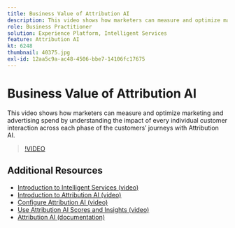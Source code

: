 ```yaml
---
title: Business Value of Attribution AI
description: This video shows how marketers can measure and optimize marketing and advertising spend by understanding the impact of every individual customer interaction across each phase of the customers’ journeys with Attribution AI.
role: Business Practitioner
solution: Experience Platform, Intelligent Services
feature: Attribution AI
kt: 6248
thumbnail: 40375.jpg
exl-id: 12aa5c9a-ac48-4506-bbe7-14106fc17675
---
```

# Business Value of Attribution AI

This video shows how marketers can measure and optimize marketing and advertising spend by understanding the impact of every individual customer interaction across each phase of the customers’ journeys with Attribution AI.

>[!VIDEO](https://video.tv.adobe.com/v/40375?quality=12&learn=on)

## Additional Resources

* [Introduction to Intelligent Services (video)](introduction-to-intelligent-services.md)
* [Introduction to Attribution AI (video)](introduction-to-attribution-ai.md)
* [Configure Attribution AI (video)](configure-attribution-ai.md)
* [Use Attribution AI Scores and Insights (video)](use-attribution-ai-scores-and-insights.md)
* [Attribution AI (documentation)](https://experienceleague.adobe.com/docs/experience-platform/intelligent-services/attribution-ai/overview.html)
